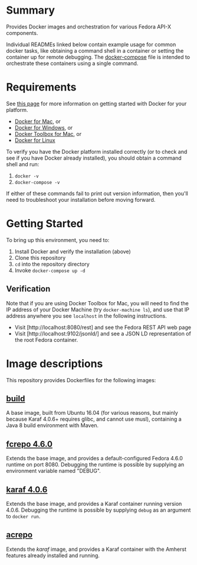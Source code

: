 # Summary
Provides Docker images and orchestration for various Fedora API-X components.

Individual READMEs linked below contain example usage for common docker tasks, like obtaining a command shell in a container or setting the container up for remote debugging.  The [docker-compose](docker-compose.yaml) file is intended to orchestrate these containers using a single command.

# Requirements

See [this page](https://docs.docker.com/engine/getstarted/step_one/) for more information on getting started with Docker for your platform.

* [Docker for Mac](https://download.docker.com/mac/stable/Docker.dmg), or
* [Docker for Windows](https://download.docker.com/win/stable/InstallDocker.msi), or
* [Docker Toolbox for Mac](https://www.docker.com/products/docker-toolbox), or
* [Docker for Linux](https://docs.docker.com/engine/installation/)

To verify you have the Docker platform installed correctly (or to check and see if you have Docker already installed), you should obtain a command shell and run:

1. `docker -v`
2. `docker-compose -v`

If either of these commands fail to print out version information, then you'll need to troubleshoot your installation before moving forward.

# Getting Started

To bring up this environment, you need to:

1. Install Docker and verify the installation (above)
2. Clone this repository
3. `cd` into the repository directory
4. Invoke `docker-compose up -d`

## Verification

Note that if you are using Docker Toolbox for Mac, you will need to find the IP address of your Docker Machine (try `docker-machine ls`), and use that IP address anywhere you see `localhost` in the following instructions.

* Visit [http://localhost:8080/rest] and see the Fedora REST API web page
* Visit [http://localhost:9102/jsonld/] and see a JSON LD representation of the root Fedora container.

# Image descriptions

This repository provides Dockerfiles for the following images:

## [build](build/)
A base image, built from Ubuntu 16.04 (for various reasons, but mainly because Karaf 4.0.6+ requires glibc, and cannot use musl), containing a Java 8 build environment with Maven.

## [fcrepo 4.6.0](fcrepo/4.6.0)
Extends the base image, and provides a default-configured Fedora 4.6.0 runtime on port 8080.  Debugging the runtime is possible by supplying an environment variable named "DEBUG".

## [karaf 4.0.6](karaf/4.0.6)
Extends the base image, and provides a Karaf container running version 4.0.6.  Debugging the runtime is possible by supplying `debug` as an argument to `docker run`.

## [acrepo](acrepo/)
Extends the _karaf_ image, and provides a Karaf container with the Amherst features already installed and running.
